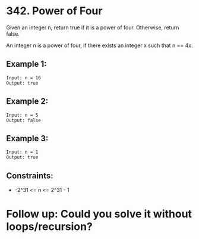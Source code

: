 # 342. Power of Four

Given an integer n, return true if it is a power of four. Otherwise, return false.

An integer n is a power of four, if there exists an integer x such that n == 4x.

## Example 1:

```
Input: n = 16
Output: true
```

## Example 2:

```
Input: n = 5
Output: false
```

## Example 3:

```
Input: n = 1
Output: true
```

## Constraints:

- -2^31 <= n <= 2^31 - 1

# Follow up: Could you solve it without loops/recursion?
